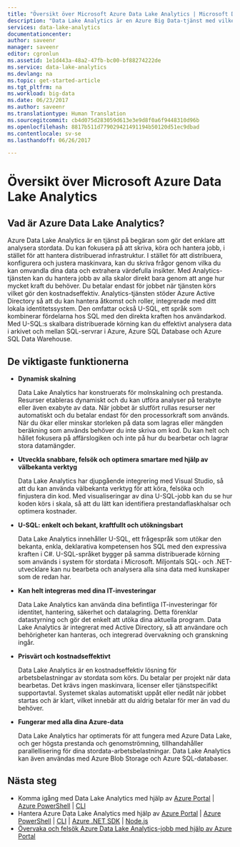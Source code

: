 ```yaml
---
title: "Översikt över Microsoft Azure Data Lake Analytics | Microsoft Docs"
description: "Data Lake Analytics är en Azure Big Data-tjänst med vilken du kan använda data för att driva ditt företag med hjälp av kunskap från dina data i molnet, oavsett deras storlek eller plats."
services: data-lake-analytics
documentationcenter: 
author: saveenr
manager: saveenr
editor: cgronlun
ms.assetid: 1e1d443a-48a2-47fb-bc00-bf88274222de
ms.service: data-lake-analytics
ms.devlang: na
ms.topic: get-started-article
ms.tgt_pltfrm: na
ms.workload: big-data
ms.date: 06/23/2017
ms.author: saveenr
ms.translationtype: Human Translation
ms.sourcegitcommit: cb4d075d283059d613e3e9d8f0a6f9448310d96b
ms.openlocfilehash: 8817b511d779029421491194b50120d51ec9dbad
ms.contentlocale: sv-se
ms.lasthandoff: 06/26/2017

---
```

# <a name="overview-of-microsoft-azure-data-lake-analytics"></a>Översikt över Microsoft Azure Data Lake Analytics
## <a name="what-is-azure-data-lake-analytics"></a>Vad är Azure Data Lake Analytics?
Azure Data Lake Analytics är en tjänst på begäran som gör det enklare att analysera stordata. Du kan fokusera på att skriva, köra och hantera jobb, i stället för att hantera distribuerad infrastruktur. I stället för att distribuera, konfigurera och justera maskinvara, kan du skriva frågor genom vilka du kan omvandla dina data och extrahera värdefulla insikter. Med Analytics-tjänsten kan du hantera jobb av alla skalor direkt bara genom att ange hur mycket kraft du behöver. Du betalar endast för jobbet när tjänsten körs vilket gör den kostnadseffektiv. Analytics-tjänsten stöder Azure Active Directory så att du kan hantera åtkomst och roller, integrerade med ditt lokala identitetssystem. Den omfattar också U-SQL, ett språk som kombinerar fördelarna hos SQL med den direkta kraften hos användarkod. Med U-SQL:s skalbara distribuerade körning kan du effektivt analysera data i arkivet och mellan SQL-servrar i Azure, Azure SQL Database och Azure SQL Data Warehouse.

## <a name="key-capabilities"></a>De viktigaste funktionerna
* **Dynamisk skalning**
  
    Data Lake Analytics har konstruerats för molnskalning och prestanda.  Resurser etableras dynamiskt och du kan utföra analyser på terabyte eller även exabyte av data. När jobbet är slutfört rullas resurser ner automatiskt och du betalar endast för den processorkraft som används. När du ökar eller minskar storleken på data som lagras eller mängden beräkning som används behöver du inte skriva om kod. Du kan helt och hållet fokusera på affärslogiken och inte på hur du bearbetar och lagrar stora datamängder.
* **Utveckla snabbare, felsök och optimera smartare med hjälp av välbekanta verktyg**
  
    Data Lake Analytics har djupgående integrering med Visual Studio, så att du kan använda välbekanta verktyg för att köra, felsöka och finjustera din kod. Med visualiseringar av dina U-SQL-jobb kan du se hur koden körs i skala, så att du lätt kan identifiera prestandaflaskhalsar och optimera kostnader.
* **U-SQL: enkelt och bekant, kraftfullt och utökningsbart**
  
    Data Lake Analytics innehåller U-SQL, ett frågespråk som utökar den bekanta, enkla, deklarativa kompetensen hos SQL med den expressiva kraften i C#. U-SQL-språket bygger på samma distribuerade körning som används i system för stordata i Microsoft. Miljontals SQL- och .NET-utvecklare kan nu bearbeta och analysera alla sina data med kunskaper som de redan har.
* **Kan helt integreras med dina IT-investeringar**
  
    Data Lake Analytics kan använda dina befintliga IT-investeringar för identitet, hantering, säkerhet och datalagring. Detta förenklar datastyrning och gör det enkelt att utöka dina aktuella program. Data Lake Analytics är integrerat med Active Directory, så att användare och behörigheter kan hanteras, och integrerad övervakning och granskning ingår.
* **Prisvärt och kostnadseffektivt**
  
    Data Lake Analytics är en kostnadseffektiv lösning för arbetsbelastningar av stordata som körs. Du betalar per projekt när data bearbetas. Det krävs ingen maskinvara, licenser eller tjänstspecifikt supportavtal. Systemet skalas automatiskt uppåt eller nedåt när jobbet startas och är klart, vilket innebär att du aldrig betalar för mer än vad du behöver.
* **Fungerar med alla dina Azure-data**
  
    Data Lake Analytics har optimerats för att fungera med Azure Data Lake, och ger högsta prestanda och genomströmning, tillhandahåller parallellisering för dina stordata-arbetsbelastningar.  Data Lake Analytics kan även användas med Azure Blob Storage och Azure SQL-databaser.

## <a name="next-steps"></a>Nästa steg
 
  * Komma igång med Data Lake Analytics med hjälp av [Azure Portal](data-lake-analytics-get-started-portal.md) | [Azure PowerShell](data-lake-analytics-get-started-powershell.md) | [CLI](data-lake-analytics-get-started-cli2.md)
  * Hantera Azure Data Lake Analytics med hjälp av [Azure Portal](data-lake-analytics-manage-use-portal.md) | [Azure PowerShell](data-lake-analytics-manage-use-powershell.md) | [CLI](data-lake-analytics-manage-use-cli.md) | [Azure .NET SDK](data-lake-analytics-manage-use-dotnet-sdk.md) | [Node.js](data-lake-analytics-manage-use-nodejs.md)
  * [Övervaka och felsök Azure Data Lake Analytics-jobb med hjälp av Azure Portal](data-lake-analytics-monitor-and-troubleshoot-jobs-tutorial.md) 

